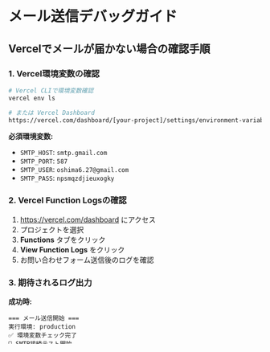 # メール送信デバッグガイド

## Vercelでメールが届かない場合の確認手順

### 1. Vercel環境変数の確認
```bash
# Vercel CLIで環境変数確認
vercel env ls

# または Vercel Dashboard
https://vercel.com/dashboard/[your-project]/settings/environment-variables
```

**必須環境変数:**
- `SMTP_HOST`: `smtp.gmail.com`
- `SMTP_PORT`: `587`
- `SMTP_USER`: `oshima6.27@gmail.com`
- `SMTP_PASS`: `npsmqzdjieuxogky`

### 2. Vercel Function Logsの確認
1. https://vercel.com/dashboard にアクセス
2. プロジェクトを選択
3. **Functions** タブをクリック
4. **View Function Logs** をクリック
5. お問い合わせフォーム送信後のログを確認

### 3. 期待されるログ出力
**成功時:**
```
=== メール送信開始 ===
実行環境: production
✅ 環境変数チェック完了
🔗 SMTP接続テスト開始...
✅ SMTP接続テスト成功
📤 管理者メール送信開始...
✅ 管理者メール送信成功
📤 お客様メール送信開始...
✅ お客様メール送信成功
🎉 全てのメール送信完了
```

**失敗時のパターン:**
```
❌ 必要な環境変数が設定されていません: SMTP_PASS
❌ 🔐 認証エラー: Gmailのユーザー名またはアプリパスワードが間違っています
❌ ⏰ タイムアウトエラー: SMTP接続がタイムアウトしました
❌ 🌐 DNS解決エラー: SMTPサーバーが見つかりません
```

### 4. トラブルシューティング

#### 環境変数未設定
```bash
# 全環境変数を再設定
./vercel-env-setup.sh
# または手動で設定
vercel env add SMTP_HOST
vercel env add SMTP_PORT
vercel env add SMTP_USER
vercel env add SMTP_PASS
```

#### 認証エラー
1. Googleアカウント設定確認
2. 2段階認証が有効か確認
3. アプリパスワードを再生成

#### タイムアウトエラー
- Vercelの実行時間制限（10秒）に注意
- SMTP設定の`timeout`オプション調整検討

### 5. 緊急時の代替手段
**Resend（推奨）:**
```bash
npm install resend
vercel env add RESEND_API_KEY
```

**SendGrid:**
```bash
npm install @sendgrid/mail
vercel env add SENDGRID_API_KEY
```

### 6. 確認コマンド
```bash
# 環境変数確認
vercel env pull .env.local
cat .env.local

# 再デプロイ
vercel --prod

# ログリアルタイム監視
vercel logs --follow
```